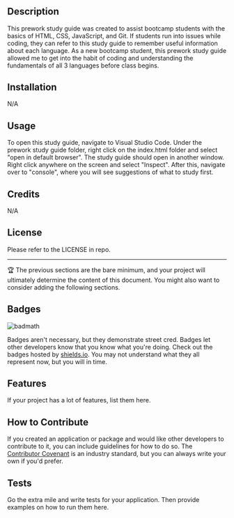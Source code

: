 # <Prework Study Guide Webpage>

## Description

This prework study guide was created to assist bootcamp students with the basics of HTML, CSS, JavaScript, and Git. If students run into issues while coding, they can refer to this study guide to remember useful information about each language. As a new bootcamp student, this prework study guide allowed me to get into the habit of coding and understanding the fundamentals of all 3 languages before class begins.

## Installation

N/A

## Usage

To open this study guide, navigate to Visual Studio Code. Under the prework study guide folder, right click on the index.html folder and select "open in default browser". The study guide should open in another window. Right click anywhere on the screen and select "Inspect". After this, navigate over to "console", where you will see suggestions of what to study first.

## Credits

N/A

## License

Please refer to the LICENSE in repo.

---

🏆 The previous sections are the bare minimum, and your project will ultimately determine the content of this document. You might also want to consider adding the following sections.

## Badges

![badmath](https://img.shields.io/github/languages/top/nielsenjared/badmath)

Badges aren't necessary, but they demonstrate street cred. Badges let other developers know that you know what you're doing. Check out the badges hosted by [shields.io](https://shields.io/). You may not understand what they all represent now, but you will in time.

## Features

If your project has a lot of features, list them here.

## How to Contribute

If you created an application or package and would like other developers to contribute to it, you can include guidelines for how to do so. The [Contributor Covenant](https://www.contributor-covenant.org/) is an industry standard, but you can always write your own if you'd prefer.

## Tests

Go the extra mile and write tests for your application. Then provide examples on how to run them here.